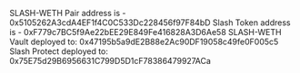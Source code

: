 SLASH-WETH Pair address is -  0x5105262A3cdA4EF1f4C0C533Dc228456f97F84bD
Slash Token address is -  0xF779c7BC5f9Ae22bEE29E849Fe416828A3D6Ae58
SLASH-WETH Vault deployed to: 0x47195b5a9dE2B88e2Ac90DF19058c49fe0F005c5
Slash Protect deployed to: 0x75E75d29B6956631C799D5D1cF78386479927ACa